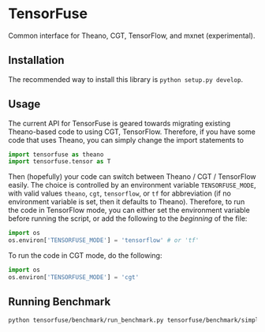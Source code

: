 # TensorFuse
Common interface for Theano, CGT, TensorFlow, and mxnet (experimental).

## Installation

The recommended way to install this library is `python setup.py develop`.

## Usage

The current API for TensorFuse is geared towards migrating existing Theano-based code to using CGT, TensorFlow. Therefore, if you have some code that uses Theano, you can simply change the import statements to
```python
import tensorfuse as theano
import tensorfuse.tensor as T
```
Then (hopefully) your code can switch between Theano / CGT / TensorFlow easily. The choice is controlled by an environment variable `TENSORFUSE_MODE`, with valid values `theano`, `cgt`, `tensorflow`, or `tf` for abbreviation (if no environment variable is set, then it defaults to Theano). Therefore, to run the code in TensorFlow mode, you can either set the environment variable before running the script, or add the following to the _beginning_ of the file:
```python
import os
os.environ['TENSORFUSE_MODE'] = 'tensorflow' # or 'tf'
```
To run the code in CGT mode, do the following:
```python
import os
os.environ['TENSORFUSE_MODE'] = 'cgt'
```

## Running Benchmark

```bash
python tensorfuse/benchmark/run_benchmark.py tensorfuse/benchmark/simple_ops.py
```
